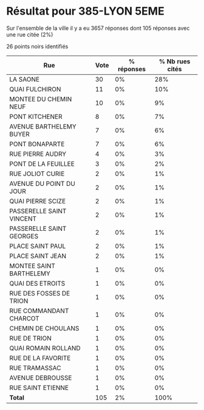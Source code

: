 # Résultat pour 385-LYON 5EME

Sur l'ensemble de la ville il y a eu 3657 réponses dont 105 réponses avec une rue citée (2%)

26 points noirs identifiés

| Rue | Vote | % réponses | % Nb rues cités|
|-----|------|------------|----------------|
| LA SAONE | 30 | 0% | 28%|
| QUAI FULCHIRON | 11 | 0% | 10%|
| MONTEE DU CHEMIN NEUF | 10 | 0% | 9%|
| PONT KITCHENER | 8 | 0% | 7%|
| AVENUE BARTHELEMY BUYER | 7 | 0% | 6%|
| PONT BONAPARTE | 7 | 0% | 6%|
| RUE PIERRE AUDRY | 4 | 0% | 3%|
| PONT DE LA FEUILLEE | 3 | 0% | 2%|
| RUE JOLIOT CURIE | 2 | 0% | 1%|
| AVENUE DU POINT DU JOUR | 2 | 0% | 1%|
| QUAI PIERRE SCIZE | 2 | 0% | 1%|
| PASSERELLE SAINT VINCENT | 2 | 0% | 1%|
| PASSERELLE SAINT GEORGES | 2 | 0% | 1%|
| PLACE SAINT PAUL | 2 | 0% | 1%|
| PLACE SAINT JEAN | 2 | 0% | 1%|
| MONTEE SAINT BARTHELEMY | 1 | 0% | 0%|
| QUAI DES ETROITS | 1 | 0% | 0%|
| RUE DES FOSSES DE TRION | 1 | 0% | 0%|
| RUE COMMANDANT CHARCOT | 1 | 0% | 0%|
| CHEMIN DE CHOULANS | 1 | 0% | 0%|
| RUE DE TRION | 1 | 0% | 0%|
| QUAI ROMAIN ROLLAND | 1 | 0% | 0%|
| RUE DE LA FAVORITE | 1 | 0% | 0%|
| RUE TRAMASSAC | 1 | 0% | 0%|
| AVENUE DEBROUSSE | 1 | 0% | 0%|
| RUE SAINT ETIENNE | 1 | 0% | 0%|
| **Total** | 105 | 2% | 100%|
